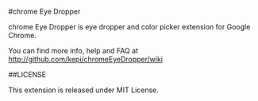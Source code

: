 #chrome Eye Dropper

chrome Eye Dropper is eye dropper and color picker extension for Google Chrome.

You can find more info, help and FAQ at http://github.com/kepi/chromeEyeDropper/wiki

##LICENSE

This extension is released under MIT License.

